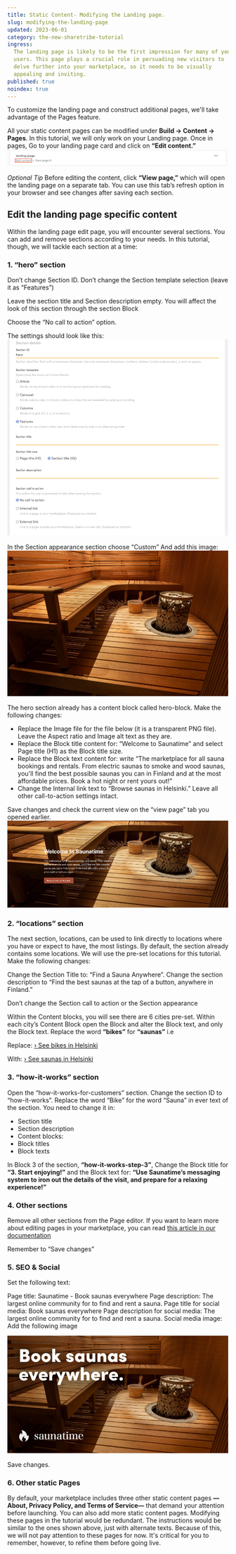 ```yaml
---
title: Static Content- Modifying the Landing page.
slug: modifying-the-landing-page
updated: 2023-06-01
category: the-new-sharetribe-tutorial
ingress:
  The landing page is likely to be the first impression for many of your
  users. This page plays a crucial role in persuading new visitors to
  delve further into your marketplace, so it needs to be visually
  appealing and inviting.
published: true
noindex: true
---
```


To customize the landing page and construct additional pages, we'll take
advantage of the Pages feature.

All your static content pages can be modified under **Build → Content →
Pages**. In this tutorial, we will only work on your Landing page. Once
in pages, Go to your landing page card and click on **“Edit content.”**
![Edit content image](./editcontent.png)

_Optional Tip_ Before editing the content, click **“View page,”** which
will open the landing page on a separate tab. You can use this tab’s
refresh option in your browser and see changes after saving each
section.

## Edit the landing page specific content

Within the landing page edit page, you will encounter several sections.
You can add and remove sections according to your needs. In this
tutorial, though, we will tackle each section at a time:

### 1. “hero” section

Don’t change Section ID. Don’t change the Section template selection
(leave it as “Features”)

Leave the section title and Section description empty. You will affect
the look of this section through the section Block

Choose the “No call to action” option.

The settings should look like this: ![Hero section](./herosection.png)

In the Section appearance section choose “Custom” And add this image:
![custom settings image](./customsetting.png)

The hero section already has a content block called hero-block. Make the
following changes:

- Replace the Image file for the file below (it is a transparent PNG
  file). Leave the Aspect ratio and Image alt text as they are.
- Replace the Block title content for: “Welcome to Saunatime” and select
  Page title (H1) as the Block title size.
- Replace the Block text content for: write “The marketplace for all
  sauna bookings and rentals. From electric saunas to smoke and wood
  saunas, you'll find the best possible saunas you can in Finland and at
  the most affordable prices. Book a hot night or rent yours out!”
- Change the Internal link text to “Browse saunas in Helsinki.” Leave
  all other call-to-action settings intact.

Save changes and check the current view on the “view page” tab you
opened earlier. ![Hero section image](./welcomesaunatime.png)

### 2. “locations” section

The next section, locations, can be used to link directly to locations
where you have or expect to have, the most listings. By default, the
section already contains some locations. We will use the pre-set
locations for this tutorial. Make the following changes:

Change the Section Title to: “Find a Sauna Anywhere”. Change the section
description to “Find the best saunas at the tap of a button, anywhere in
Finland.”

Don’t change the Section call to action or the Section appearance

Within the Content blocks, you will see there are 6 cities pre-set.
Within each city’s Content Block open the Block and alter the Block
text, and only the Block text. Replace the word **“bikes”** for
**“saunas”** i.e

Replace:
[› See bikes in Helsinki](/s?address=Helsinki%2C%20Uusimaa%2C%20Finland&bounds=60.297839%2C25.337729924%2C60.06196768%2C24.807445703)

With:
[› See saunas in Helsinki](/s?address=Helsinki%2C%20Uusimaa%2C%20Finland&bounds=60.297839%2C25.337729924%2C60.06196768%2C24.807445703)

### 3. “how-it-works” section

Open the “how-it-works-for-customers” section. Change the section ID to
“how-it-works”. Replace the word “Bike” for the word “Sauna” in ever
text of the section. You need to change it in:

- Section title
- Section description
- Content blocks:
- Block titles
- Block texts

In Block 3 of the section, **“how-it-works-step-3”**, Change the Block
title for **“3. Start enjoying!”** and the Block text for: **“Use
Saunatime’s messaging system to iron out the details of the visit, and
prepare for a relaxing experience!”**

### 4. Other sections

Remove all other sections from the Page editor. If you want to learn
more about editing pages in your marketplace, you can read
[this article in our documentation](https://www.sharetribe.com/docs/operator-guides/how-to-edit-content-pages-in-console/)

Remember to “Save changes”

### 5. SEO & Social

Set the following text:

Page title: Saunatime - Book saunas everywhere Page description: The
largest online community for to find and rent a sauna. Page title for
social media: Book saunas everywhere Page description for social media:
The largest online community for to find and rent a sauna. Social media
image: Add the following image

![Book saunas everywhere](./seoandsocial.png)

Save changes.

### 6. Other static Pages

By default, your marketplace includes three other static content pages
**—About, Privacy Policy, and Terms of Service—** that demand your
attention before launching. You can also add more static content pages.
Modifying these pages in the tutorial would be redundant. The
instructions would be similar to the ones shown above, just with
alternate texts. Because of this, we will not pay attention to these
pages for now. It's critical for you to remember, however, to refine
them before going live.
